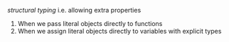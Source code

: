 *structural typing* i.e. allowing extra properties

1.  When we pass literal objects directly to functions
2.  When we assign literal objects directly to variables with explicit types